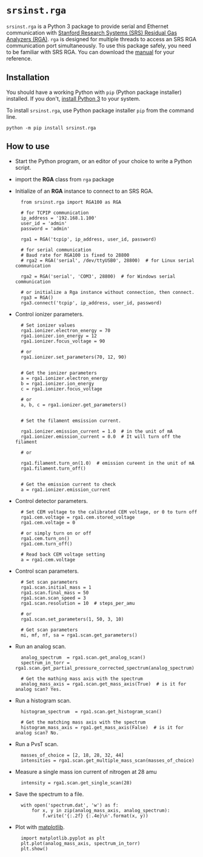 # `srsinst.rga`

`srsinst.rga` is a Python 3 package to provide serial and Ethernet communication with 
[Stanford Research Systems (SRS) Residual Gas Analyzers (RGA)](https://thinksrs.com/products/rga.html).
`rga` is designed for multiple threads to access an SRS RGA communication port simultaneously.
To use this package safely, you need to be familiar with SRS RGA. You can download the 
[manual](https://thinksrs.com/downloads/pdfs/manuals/RGAm.pdf) for your reference. 

## Installation
You should have a working Python with `pip` (Python package installer) installed. If you don't, 
[install Python 3](https://realpython.com/installing-python/) to your system.
 
To install `srsinst.rga`, use Python package installer `pip` from the command line.    

    python -m pip install srsinst.rga 

## How to use
* Start the Python program, or an editor of your choice to write a Python script.
* import the **RGA** class from `rga` package
* Initialize of an **RGA** instance to connect to an SRS RGA.   
    
        from srsinst.rga import RGA100 as RGA
        
        # for TCPIP communication
        ip_address = '192.168.1.100'
        user_id = 'admin'
        password = 'admin'
            
        rga1 = RGA('tcpip', ip_address, user_id, password)
        
        # for serial communication
        # Baud rate for RGA100 is fixed to 28800   
        # rga2 = RGA('serial', /dev/ttyUSB0', 28800)  # for Linux serial communication
        
        rga2 = RGA('serial', 'COM3', 28800)  # for Windows serial communication
                    
        # or initialize a Rga instance without connection, then connect.
        rga3 = RGA()
        rga3.connect('tcpip', ip_address, user_id, password)
        
* Control ionizer parameters.
 
        # Set ionizer values        
        rga1.ionizer.electron_energy = 70
        rga1.ionizer.ion_energy = 12
        rga1.ionizer.focus_voltage = 90
        
        # or                
        rga1.ionizer.set_parameters(70, 12, 90)                
         
         
        # Get the ionizer parameters        
        a = rga1.ionizer.electron_energy
        b = rga1.ionizer.ion_energy
        c = rga1.ionizer.focus_voltage
        
        # or        
        a, b, c = rga1.ionizer.get_parameters()
        
                
        # Set the filament emsission current.
         
        rga1.ionizer.emission_current = 1.0  # in the unit of mA
        rga1.ionizer.emission_current = 0.0  # It will turn off the filament
        
        # or 
        
        rga1.filament.turn_on(1.0)  # emission cureent in the unit of mA
        rga1.filament.turn_off()
        
        
        # Get the emission current to check         
        a = rga1.ionizer.emission_current
        
* Control detector parameters.        

        # Set CEM voltage to the calibrated CEM voltage, or 0 to turn off
        rga1.cem.voltage = rga1.cem.stored_voltage
        rga1.cem.voltage = 0  
        
        # or simply turn on or off  
        rga1.cem.turn_on()
        rga1.cem.turn_off()
        
        # Read back CEM voltage setting
        a = rga1.cem.voltage
        
* Control scan parameters.
 
        # Set scan parameters
        rga1.scan.initial_mass = 1
        rga1.scan.final_mass = 50
        rga1.scan.scan_speed = 3 
        rga1.scan.resolution = 10  # steps_per_amu
        
        # or
        rga1.scan.set_parameters(1, 50, 3, 10)
        
        # Get scan parameters
        mi, mf, nf, sa = rga1.scan.get_parameters()

* Run an analog scan.

        analog_spectrum  = rga1.scan.get_analog_scan()
        spectrum_in_torr = rga1.scan.get_partial_pressure_corrected_spectrum(analog_spectrum)
          
        # Get the mathing mass axis with the spectrum 
        analog_mass_axis = rga1.scan.get_mass_axis(True)  # is it for analog scan? Yes.

* Run a histogram scan.

        histogram_spectrum  = rga1.scan.get_histogram_scan()
        
        # Get the matching mass axis with the spectrum 
        histogram_mass_axis = rga1.get_mass_axis(False)  # is it for analog scan? No.

* Run a PvsT scan.

        masses_of_choice = [2, 18, 28, 32, 44]
        intensities = rga1.scan.get_multiple_mass_scan(masses_of_choice)

* Measure a single mass ion current of nitrogen at 28 amu

        intensity = rga1.scan.get_single_scan(28)
        
* Save the spectrum to a file.

        with open('spectrum.dat', 'w') as f:
            for x, y in zip(analog_mass_axis, analog_spectrum):
                f.write('{:.2f} {:.4e}\n'.format(x, y))

* Plot with [matplotlib](https://matplotlib.org/stable/users/getting_started/).

        import matplotlib.pyplot as plt
        plt.plot(analog_mass_axis, spectrum_in_torr)
        plt.show()
